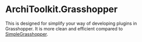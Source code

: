 # ArchiToolkit.Grasshopper

This is designed for simplify your way of developing plugins in Grasshopper. 
It is more clean and efficient compared to [SimpleGrasshopper](https://github.com/ArchiDog1998/SimpleGrasshopper).